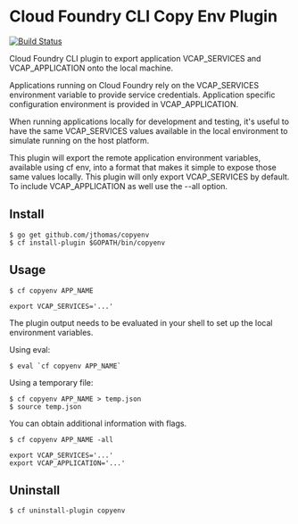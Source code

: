 # Cloud Foundry CLI Copy Env Plugin

[![Build Status](https://travis-ci.org/vaughnh/copyenv.svg?branch=master)](https://travis-ci.org/vaughnh/copyenv)

Cloud Foundry CLI plugin to export application VCAP_SERVICES and VCAP_APPLICATION onto the local machine.

Applications running on Cloud Foundry rely on the VCAP_SERVICES environment variable to provide service credentials. Application specific configuration environment is provided in VCAP_APPLICATION.

When running applications locally for development and testing, it's useful to have the same VCAP_SERVICES values available in the local environment to simulate running on the host platform.

This plugin will export the remote application environment variables, available using cf env, into a format that makes it simple to expose those same values locally. This plugin will only export VCAP_SERVICES by default. To include VCAP_APPLICATION as well use the --all option.

## Install

```
$ go get github.com/jthomas/copyenv
$ cf install-plugin $GOPATH/bin/copyenv
```

## Usage

```
$ cf copyenv APP_NAME

export VCAP_SERVICES='...'
```

The plugin output needs to be evaluated in your shell to set up the
local environment variables.

Using eval: 
```
$ eval `cf copyenv APP_NAME` 
```

Using a temporary file:
```
$ cf copyenv APP_NAME > temp.json
$ source temp.json
```

You can obtain additional information with flags.
```
$ cf copyenv APP_NAME -all

export VCAP_SERVICES='...'
export VCAP_APPLICATION='...'
```


## Uninstall

```
$ cf uninstall-plugin copyenv
```
